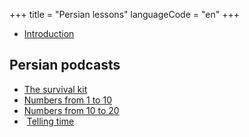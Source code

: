 +++
title = "Persian lessons"
languageCode = "en"
+++

  - [Introduction](/fa/%D9%85%D8%B9%D8%B1%D9%81%DB%8C)

## Persian podcasts

  - [The survival kit](/fa/The_survival_kit)
  - [Numbers from 1 to 10](/fa/Numbers_-_1_to_10)
  - [Numbers from 10 to 20](/fa/Numbers_-_10_to_20)
  -  [Telling time](/fa/Telling_time)
